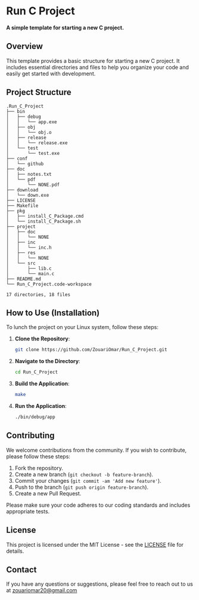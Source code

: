 # Run C Project

**A simple template for starting a new C project.**

## Overview

This template provides a basic structure for starting a new C project. It includes essential directories and files to help you organize your code and easily get started with development.

## Project Structure

```plaintext
.Run_C_Project
├── bin
│   ├── debug
│   │   └── app.exe
│   ├── obj
│   │   └── obj.o
│   ├── release
│   │   └── release.exe
│   └── test
│       └── test.exe
├── conf
│   └── github
├── doc
│   ├── notes.txt
│   └── pdf
│       └── NONE.pdf
├── download
│   └── down.exe
├── LICENSE
├── Makefile
├── pkg
│   ├── install_C_Package.cmd
│   └── install_C_Package.sh
├── project
│   ├── doc
│   │   └── NONE
│   ├── inc
│   │   └── inc.h
│   ├── res
│   │   └── NONE
│   └── src
│       ├── lib.c
│       └── main.c
├── README.md
└── Run_C_Project.code-workspace

17 directories, 18 files
```

## How to Use (**Installation**)

To lunch the project on your Linux system, follow these steps:

1. **Clone the Repository**:

    ```sh
    git clone https://github.com/ZouariOmar/Run_C_Project.git
    ```

2. **Navigate to the Directory**:

    ```sh
    cd Run_C_Project
    ```

3. **Build the Application**:

    ```sh
    make
    ```

4. **Run the Application**:

    ```sh
    ./bin/debug/app
    ```

## Contributing

We welcome contributions from the community. If you wish to contribute, please follow these steps:

1. Fork the repository.
2. Create a new branch (`git checkout -b feature-branch`).
3. Commit your changes (`git commit -am 'Add new feature'`).
4. Push to the branch (`git push origin feature-branch`).
5. Create a new Pull Request.

Please make sure your code adheres to our coding standards and includes appropriate tests.

## License

This project is licensed under the MIT License - see the [LICENSE](LICENSE) file for details.

## Contact

If you have any questions or suggestions, please feel free to reach out to us at [zouariomar20@gmail.com](mailto:zouariomar20@gmail.com)

